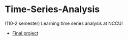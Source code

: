 # Time-Series-Analysis

(110-2 semester) Learning time series analysis at NCCU! 

* [Final project](https://hang-web.github.io/Time-Series-Analysis/0609_time-series-final-report.html)
